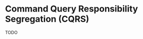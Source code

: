 # Command Query Responsibility Segregation (CQRS)

<!--
https://app.pluralsight.com/course-player?courseId=f7f65950-1da8-4acd-8a19-1fa01950f542
https://app.pluralsight.com/library/courses/cqrs-in-practice/table-of-contents
https://app.pluralsight.com/library/courses/modern-software-architecture-domain-models-cqrs-event-sourcing/table-of-contents

https://www.linkedin.com/learning/software-architecture-domain-driven-design/better-apps-with-domain-driven-design
https://www.linkedin.com/learning/software-architecture-patterns-for-developers/best-practices-and-blueprints
https://www.linkedin.com/learning/behavior-driven-development/collaboration-with-behavior-driven-development-bdd

https://leanpub.com/cqrs/

https://www.youtube.com/watch?v=UPjtvFFW2wE
https://www.youtube.com/results?search_query=cqrs
https://medium.com/@gabrielqueiroz/vamos-falar-sobre-event-sourcing-276ae66106f7
https://movile.blog/cqrs-event-sourcing-vantagens-de-uma-arquitetura-orientada-a-eventos/

https://medium.com/technology-learning/event-sourcing-and-cqrs-a-look-at-kafka-e0c1b90d17d8
https://eventsourcery.com/#packages
https://www.oreilly.com/library/view/building-microservices-with/9781786468666/
https://pragprog.com/book/egmicro/practical-microservices
https://medium.com/@shijuvar/building-microservices-with-event-sourcing-cqrs-in-go-using-grpc-nats-streaming-and-cockroachdb-983f650452aa
https://www.oreilly.com/library/view/cloud-native-programming/9781787125988/
https://www.oreilly.com/library/view/practical-microservices-architectural/9781484245019/
https://semaphoreci.com/community/tutorials/writing-and-testing-an-event-sourcing-microservice-with-kafka-and-go
https://medium.com/@Oskarr3/implementing-cqrs-using-kafka-and-sarama-library-in-golang-da7efa3b77fe
https://content.pivotal.io/intersect/introduction-to-event-driven-architecture-and-apache-kafka
https://www.infoq.com/br/articles/api-gateway-clojure-golang/

https://gigsnetwork.co.uk/jobs/golang-developer-kubernetes-grpc-microservices-ebf150
https://www.oreilly.com/library/view/hands-on-software-architecture/9781788622592/
https://leanpub.com/buildingconduit
https://www.amazon.com.br/Cqrs-Command-Query-Responsibility-Segregation/dp/1795874775
https://ordina-jworks.github.io/domain-driven%20design/2016/02/02/A-Decade-Of-DDD-CQRS-And-Event-Sourcing.html
-->

TODO
